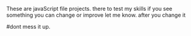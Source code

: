 These are javaScript file projects.
there to test my skills if you see something you can change or improve let me know.
after you change it

#dont mess it up.
